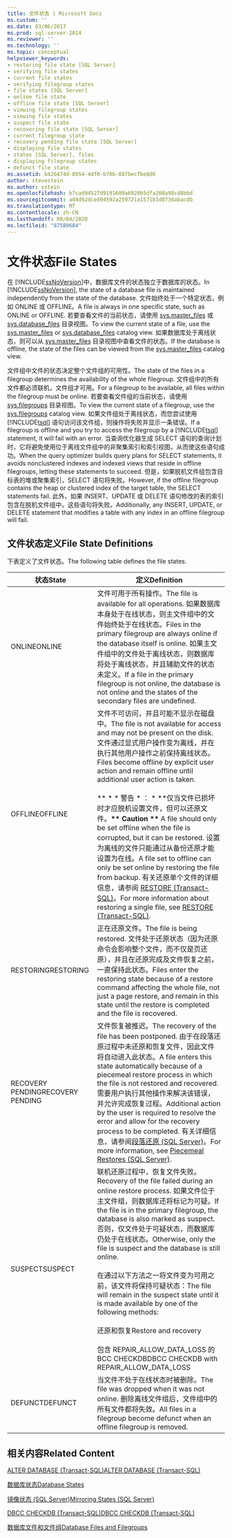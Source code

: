 ```yaml
---
title: 文件状态 | Microsoft Docs
ms.custom: ''
ms.date: 03/06/2017
ms.prod: sql-server-2014
ms.reviewer: ''
ms.technology: ''
ms.topic: conceptual
helpviewer_keywords:
- restoring file state [SQL Server]
- verifying file states
- current file states
- verifying filegroup states
- file states [SQL Server]
- online file state
- offline file state [SQL Server]
- viewing filegroup states
- viewing file states
- suspect file state
- recovering file state [SQL Server]
- current filegroup state
- recovery pending file state [SQL Server]
- displaying file states
- states [SQL Server], files
- displaying filegroup states
- defunct file state
ms.assetid: b426474d-8954-4df0-b78b-887becfbe8d6
author: stevestein
ms.author: sstein
ms.openlocfilehash: b7cad94527d9191609a6920b5dfa200a98cd8bbd
ms.sourcegitcommit: ad4d92dce894592a259721a1571b1d8736abacdb
ms.translationtype: MT
ms.contentlocale: zh-CN
ms.lasthandoff: 08/04/2020
ms.locfileid: "87589684"
---
```

# <a name="file-states"></a><span data-ttu-id="d8345-102">文件状态</span><span class="sxs-lookup"><span data-stu-id="d8345-102">File States</span></span>
  <span data-ttu-id="d8345-103">在 [!INCLUDE[ssNoVersion](../../includes/ssnoversion-md.md)]中，数据库文件的状态独立于数据库的状态。</span><span class="sxs-lookup"><span data-stu-id="d8345-103">In [!INCLUDE[ssNoVersion](../../includes/ssnoversion-md.md)], the state of a database file is maintained independently from the state of the database.</span></span> <span data-ttu-id="d8345-104">文件始终处于一个特定状态，例如 ONLINE 或 OFFLINE。</span><span class="sxs-lookup"><span data-stu-id="d8345-104">A file is always in one specific state, such as ONLINE or OFFLINE.</span></span> <span data-ttu-id="d8345-105">若要查看文件的当前状态，请使用 [sys.master_files](/sql/relational-databases/system-catalog-views/sys-master-files-transact-sql) 或 [sys.database_files](/sql/relational-databases/system-catalog-views/sys-database-files-transact-sql) 目录视图。</span><span class="sxs-lookup"><span data-stu-id="d8345-105">To view the current state of a file, use the [sys.master_files](/sql/relational-databases/system-catalog-views/sys-master-files-transact-sql) or [sys.database_files](/sql/relational-databases/system-catalog-views/sys-database-files-transact-sql) catalog view.</span></span> <span data-ttu-id="d8345-106">如果数据库处于离线状态，则可以从 [sys.master_files](/sql/relational-databases/system-catalog-views/sys-master-files-transact-sql) 目录视图中查看文件的状态。</span><span class="sxs-lookup"><span data-stu-id="d8345-106">If the database is offline, the state of the files can be viewed from the [sys.master_files](/sql/relational-databases/system-catalog-views/sys-master-files-transact-sql) catalog view.</span></span>  
  
 <span data-ttu-id="d8345-107">文件组中文件的状态决定整个文件组的可用性。</span><span class="sxs-lookup"><span data-stu-id="d8345-107">The state of the files in a filegroup determines the availability of the whole filegroup.</span></span> <span data-ttu-id="d8345-108">文件组中的所有文件都必须联机，文件组才可用。</span><span class="sxs-lookup"><span data-stu-id="d8345-108">For a filegroup to be available, all files within the filegroup must be online.</span></span> <span data-ttu-id="d8345-109">若要查看文件组的当前状态，请使用 [sys.filegroups](/sql/relational-databases/system-catalog-views/sys-filegroups-transact-sql) 目录视图。</span><span class="sxs-lookup"><span data-stu-id="d8345-109">To view the current state of a filegroup, use the [sys.filegroups](/sql/relational-databases/system-catalog-views/sys-filegroups-transact-sql) catalog view.</span></span> <span data-ttu-id="d8345-110">如果文件组处于离线状态，而您尝试使用 [!INCLUDE[tsql](../../includes/tsql-md.md)] 语句访问该文件组，则操作将失败并显示一条错误。</span><span class="sxs-lookup"><span data-stu-id="d8345-110">If a filegroup is offline and you try to access the filegroup by a [!INCLUDE[tsql](../../includes/tsql-md.md)] statement, it will fail with an error.</span></span> <span data-ttu-id="d8345-111">当查询优化器生成 SELECT 语句的查询计划时，它将避免使用位于离线文件组中的非聚集索引和索引视图，从而使这些语句成功。</span><span class="sxs-lookup"><span data-stu-id="d8345-111">When the query optimizer builds query plans for SELECT statements, it avoids nonclustered indexes and indexed views that reside in offline filegroups, letting these statements to succeed.</span></span> <span data-ttu-id="d8345-112">但是，如果脱机文件组包含目标表的堆或聚集索引，SELECT 语句将失败。</span><span class="sxs-lookup"><span data-stu-id="d8345-112">However, if the offline filegroup contains the heap or clustered index of the target table, the SELECT statements fail.</span></span> <span data-ttu-id="d8345-113">此外，如果 INSERT、UPDATE 或 DELETE 语句修改的表的索引包含在脱机文件组中，这些语句将失败。</span><span class="sxs-lookup"><span data-stu-id="d8345-113">Additionally, any INSERT, UPDATE, or DELETE statement that modifies a table with any index in an offline filegroup will fail.</span></span>  
  
## <a name="file-state-definitions"></a><span data-ttu-id="d8345-114">文件状态定义</span><span class="sxs-lookup"><span data-stu-id="d8345-114">File State Definitions</span></span>  
 <span data-ttu-id="d8345-115">下表定义了文件状态。</span><span class="sxs-lookup"><span data-stu-id="d8345-115">The following table defines the file states.</span></span>  
  
|<span data-ttu-id="d8345-116">状态</span><span class="sxs-lookup"><span data-stu-id="d8345-116">State</span></span>|<span data-ttu-id="d8345-117">定义</span><span class="sxs-lookup"><span data-stu-id="d8345-117">Definition</span></span>|  
|-----------|----------------|  
|<span data-ttu-id="d8345-118">ONLINE</span><span class="sxs-lookup"><span data-stu-id="d8345-118">ONLINE</span></span>|<span data-ttu-id="d8345-119">文件可用于所有操作。</span><span class="sxs-lookup"><span data-stu-id="d8345-119">The file is available for all operations.</span></span> <span data-ttu-id="d8345-120">如果数据库本身处于在线状态，则主文件组中的文件始终处于在线状态。</span><span class="sxs-lookup"><span data-stu-id="d8345-120">Files in the primary filegroup are always online if the database itself is online.</span></span> <span data-ttu-id="d8345-121">如果主文件组中的文件处于离线状态，则数据库将处于离线状态，并且辅助文件的状态未定义。</span><span class="sxs-lookup"><span data-stu-id="d8345-121">If a file in the primary filegroup is not online, the database is not online and the states of the secondary files are undefined.</span></span>|  
|<span data-ttu-id="d8345-122">OFFLINE</span><span class="sxs-lookup"><span data-stu-id="d8345-122">OFFLINE</span></span>|<span data-ttu-id="d8345-123">文件不可访问，并且可能不显示在磁盘中。</span><span class="sxs-lookup"><span data-stu-id="d8345-123">The file is not available for access and may not be present on the disk.</span></span> <span data-ttu-id="d8345-124">文件通过显式用户操作变为离线，并在执行其他用户操作之前保持离线状态。</span><span class="sxs-lookup"><span data-stu-id="d8345-124">Files become offline by explicit user action and remain offline until additional user action is taken.</span></span><br /><br /> <span data-ttu-id="d8345-125">\*\* \* \* 警告 \* ： \* \*\*仅当文件已损坏时才应脱机设置文件，但可以还原文件。</span><span class="sxs-lookup"><span data-stu-id="d8345-125">**\*\* Caution \*\*** A file should only be set offline when the file is corrupted, but it can be restored.</span></span> <span data-ttu-id="d8345-126">设置为离线的文件只能通过从备份还原才能设置为在线。</span><span class="sxs-lookup"><span data-stu-id="d8345-126">A file set to offline can only be set online by restoring the file from backup.</span></span> <span data-ttu-id="d8345-127">有关还原单个文件的详细信息，请参阅 [RESTORE (Transact-SQL)](/sql/t-sql/statements/restore-statements-transact-sql)。</span><span class="sxs-lookup"><span data-stu-id="d8345-127">For more information about restoring a single file, see [RESTORE &#40;Transact-SQL&#41;](/sql/t-sql/statements/restore-statements-transact-sql).</span></span>|  
|<span data-ttu-id="d8345-128">RESTORING</span><span class="sxs-lookup"><span data-stu-id="d8345-128">RESTORING</span></span>|<span data-ttu-id="d8345-129">正在还原文件。</span><span class="sxs-lookup"><span data-stu-id="d8345-129">The file is being restored.</span></span> <span data-ttu-id="d8345-130">文件处于还原状态（因为还原命令会影响整个文件，而不仅是页还原），并且在还原完成及文件恢复之前，一直保持此状态。</span><span class="sxs-lookup"><span data-stu-id="d8345-130">Files enter the restoring state because of a restore command affecting the whole file, not just a page restore, and remain in this state until the restore is completed and the file is recovered.</span></span>|  
|<span data-ttu-id="d8345-131">RECOVERY PENDING</span><span class="sxs-lookup"><span data-stu-id="d8345-131">RECOVERY PENDING</span></span>|<span data-ttu-id="d8345-132">文件恢复被推迟。</span><span class="sxs-lookup"><span data-stu-id="d8345-132">The recovery of the file has been postponed.</span></span> <span data-ttu-id="d8345-133">由于在段落还原过程中未还原和恢复文件，因此文件将自动进入此状态。</span><span class="sxs-lookup"><span data-stu-id="d8345-133">A file enters this state automatically because of a piecemeal restore process in which the file is not restored and recovered.</span></span> <span data-ttu-id="d8345-134">需要用户执行其他操作来解决该错误，并允许完成恢复过程。</span><span class="sxs-lookup"><span data-stu-id="d8345-134">Additional action by the user is required to resolve the error and allow for the recovery process to be completed.</span></span> <span data-ttu-id="d8345-135">有关详细信息，请参阅[段落还原 (SQL Server)](../backup-restore/piecemeal-restores-sql-server.md)。</span><span class="sxs-lookup"><span data-stu-id="d8345-135">For more information, see [Piecemeal Restores &#40;SQL Server&#41;](../backup-restore/piecemeal-restores-sql-server.md).</span></span>|  
|<span data-ttu-id="d8345-136">SUSPECT</span><span class="sxs-lookup"><span data-stu-id="d8345-136">SUSPECT</span></span>|<span data-ttu-id="d8345-137">联机还原过程中，恢复文件失败。</span><span class="sxs-lookup"><span data-stu-id="d8345-137">Recovery of the file failed during an online restore process.</span></span> <span data-ttu-id="d8345-138">如果文件位于主文件组，则数据库还将标记为可疑。</span><span class="sxs-lookup"><span data-stu-id="d8345-138">If the file is in the primary filegroup, the database is also marked as suspect.</span></span> <span data-ttu-id="d8345-139">否则，仅文件处于可疑状态，而数据库仍处于在线状态。</span><span class="sxs-lookup"><span data-stu-id="d8345-139">Otherwise, only the file is suspect and the database is still online.</span></span><br /><br /> <span data-ttu-id="d8345-140">在通过以下方法之一将文件变为可用之前，该文件将保持可疑状态：</span><span class="sxs-lookup"><span data-stu-id="d8345-140">The file will remain in the suspect state until it is made available by one of the following methods:</span></span><br /><br /> <span data-ttu-id="d8345-141">还原和恢复</span><span class="sxs-lookup"><span data-stu-id="d8345-141">Restore and recovery</span></span><br /><br /> <span data-ttu-id="d8345-142">包含 REPAIR_ALLOW_DATA_LOSS 的 BCC CHECKDB</span><span class="sxs-lookup"><span data-stu-id="d8345-142">DBCC CHECKDB with REPAIR_ALLOW_DATA_LOSS</span></span>|  
|<span data-ttu-id="d8345-143">DEFUNCT</span><span class="sxs-lookup"><span data-stu-id="d8345-143">DEFUNCT</span></span>|<span data-ttu-id="d8345-144">当文件不处于在线状态时被删除。</span><span class="sxs-lookup"><span data-stu-id="d8345-144">The file was dropped when it was not online.</span></span> <span data-ttu-id="d8345-145">删除离线文件组后，文件组中的所有文件都将失效。</span><span class="sxs-lookup"><span data-stu-id="d8345-145">All files in a filegroup become defunct when an offline filegroup is removed.</span></span>|  
  
## <a name="related-content"></a><span data-ttu-id="d8345-146">相关内容</span><span class="sxs-lookup"><span data-stu-id="d8345-146">Related Content</span></span>  
 [<span data-ttu-id="d8345-147">ALTER DATABASE (Transact-SQL)</span><span class="sxs-lookup"><span data-stu-id="d8345-147">ALTER DATABASE &#40;Transact-SQL&#41;</span></span>](/sql/t-sql/statements/alter-database-transact-sql)  
  
 [<span data-ttu-id="d8345-148">数据库状态</span><span class="sxs-lookup"><span data-stu-id="d8345-148">Database States</span></span>](database-states.md)  
  
 [<span data-ttu-id="d8345-149">镜像状态 (SQL Server)</span><span class="sxs-lookup"><span data-stu-id="d8345-149">Mirroring States &#40;SQL Server&#41;</span></span>](../../database-engine/database-mirroring/mirroring-states-sql-server.md)  
  
 [<span data-ttu-id="d8345-150">DBCC CHECKDB (Transact-SQL)</span><span class="sxs-lookup"><span data-stu-id="d8345-150">DBCC CHECKDB &#40;Transact-SQL&#41;</span></span>](/sql/t-sql/database-console-commands/dbcc-checkdb-transact-sql)  
  
 [<span data-ttu-id="d8345-151">数据库文件和文件组</span><span class="sxs-lookup"><span data-stu-id="d8345-151">Database Files and Filegroups</span></span>](database-files-and-filegroups.md)  
  
  
